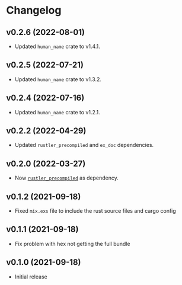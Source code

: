 # Changelog

## v0.2.6 (2022-08-01)

* Updated `human_name` crate to v1.4.1.

## v0.2.5 (2022-07-21)

* Updated `human_name` crate to v1.3.2.

## v0.2.4 (2022-07-16)

* Updated `human_name` crate to v1.2.1.

## v0.2.2 (2022-04-29)

* Updated `rustler_precompiled` and `ex_doc` dependencies.

## v0.2.0 (2022-03-27)

* Now [`rustler_precompiled`](https://hex.pm/packages/rustler_precompiled) as dependency.

## v0.1.2 (2021-09-18)

* Fixed `mix.exs` file to include the rust source files and cargo config

## v0.1.1 (2021-09-18)

* Fix problem with hex not getting the full bundle

## v0.1.0 (2021-09-18)

* Initial release
